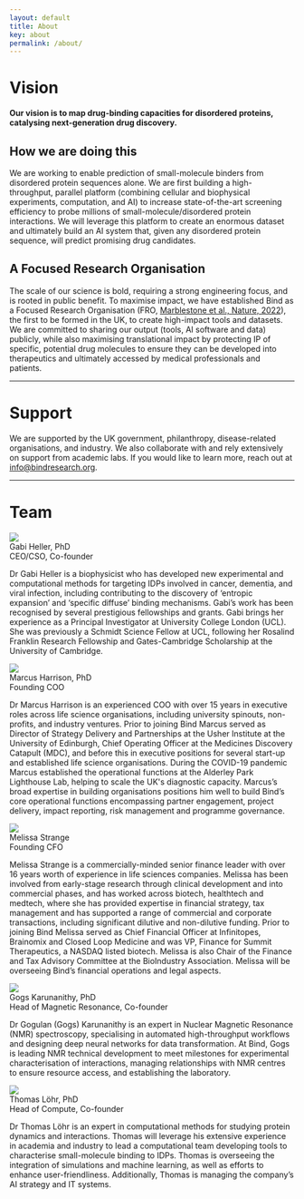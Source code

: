 ```yaml
---
layout: default
title: About
key: about
permalink: /about/
---
```


# Vision
<b>Our vision is to map drug-binding capacities for disordered proteins, catalysing next-generation drug discovery.</b>

## How we are doing this
We are working to enable prediction of small-molecule binders from disordered protein sequences alone. We are first building a high-throughput, parallel platform (combining cellular and biophysical experiments, computation, and AI) to increase state-of-the-art screening efficiency to probe millions of small-molecule/disordered protein interactions. We will leverage this platform to create an enormous dataset and ultimately build an AI system that, given any disordered protein sequence, will predict promising drug candidates.

## A Focused Research Organisation
The scale of our science is bold, requiring a strong engineering focus, and is rooted in public benefit. To maximise impact, we have established Bind as a Focused Research Organisation (FRO, [Marblestone et al., Nature, 2022](https://doi.org/10.1038/d41586-022-00018-5)), the first to be formed in the UK, to create high-impact tools and datasets. We are committed to sharing our output (tools, AI software and data) publicly, while also maximising translational impact by protecting IP of specific, potential drug molecules to ensure they can be developed into therapeutics and ultimately accessed by medical professionals and patients. 

---

# Support
We are supported by the UK government, philanthropy, disease-related organisations, and industry. We also collaborate with and rely extensively on support from academic labs. If you would like to learn more, reach out at <a href="mailto:info@bindresearch.org">info@bindresearch.org</a>.

---

# Team
<div class="people-content">
    <img src="{{ site.baseurl }}/assets/images/Gabi.jpg">
    <div class="text">
        <div class="people-name">Gabi Heller, PhD</div>
        <div class="people-meta">CEO/CSO, Co-founder</div>
        <p>Dr Gabi Heller is a biophysicist who has developed new experimental and computational methods for targeting IDPs involved in cancer, dementia, and viral infection, including contributing to the discovery of ‘entropic expansion’ and ‘specific diffuse’ binding mechanisms. Gabi’s work has been recognised by several prestigious fellowships and grants. Gabi brings her experience as a Principal Investigator at University College London (UCL). She was previously a Schmidt Science Fellow at UCL, following her Rosalind Franklin Research Fellowship and Gates-Cambridge Scholarship at the University of Cambridge.</p>
    </div>
</div>

<div class="people-content">
    <img src="{{ site.baseurl }}/assets/images/Marcus.jpg">
    <div class="text">
        <div class="people-name">Marcus Harrison, PhD</div>
        <div class="people-meta">Founding COO</div>
        <p>Dr Marcus Harrison is an experienced COO with over 15 years in executive roles across life science organisations, including university spinouts, non-profits, and industry ventures. Prior to joining Bind Marcus served as Director of Strategy Delivery and Partnerships at the Usher Institute at the University of Edinburgh, Chief Operating Officer at the Medicines Discovery Catapult (MDC), and before this in executive positions for several start-up and established life science organisations. During the COVID-19 pandemic Marcus established the operational functions at the Alderley Park Lighthouse Lab, helping to scale the UK's diagnostic capacity. Marcus’s broad expertise in building organisations positions him well to build Bind’s core operational functions encompassing partner engagement, project delivery, impact reporting, risk management and programme governance.</p>
    </div>
</div>

<div class="people-content">
    <img src="{{ site.baseurl }}/assets/images/Mel.jpg">
    <div class="text">
        <div class="people-name">Melissa Strange</div>
        <div class="people-meta">Founding CFO</div>
        <p>Melissa Strange is a commercially-minded senior finance leader with over 16 years worth of experience in life sciences companies. Melissa has been involved from early-stage research through clinical development and into commercial phases, and has worked across biotech, healthtech and medtech, where she has provided expertise in financial strategy, tax management and has supported a range of commercial and corporate transactions, including significant dilutive and non-dilutive funding. Prior to joining Bind Melissa served as Chief Financial Officer at Infinitopes, Brainomix and Closed Loop Medicine and was VP, Finance for Summit Therapeutics, a NASDAQ listed biotech. Melissa is also Chair of the Finance and Tax Advisory Committee at the BioIndustry Association. Melissa will be overseeing Bind’s financial operations and legal aspects.</p>
    </div>
</div>

<div class="people-content">
    <img src="{{ site.baseurl }}/assets/images/Gogs.jpg">
    <div class="text">
        <div class="people-name">Gogs Karunanithy, PhD</div>
        <div class="people-meta">Head of Magnetic Resonance, Co-founder</div>
        <p>Dr Gogulan (Gogs) Karunanithy is an expert in Nuclear Magnetic Resonance (NMR) spectroscopy, specialising in automated high-throughput workflows and designing deep neural networks for data transformation. At Bind, Gogs is leading NMR technical development to meet milestones for experimental characterisation of interactions, managing relationships with NMR centres to ensure resource access, and establishing the laboratory.</p>
    </div>
</div>

<div class="people-content">
    <img src="{{ site.baseurl }}/assets/images/Thomas.jpg">
    <div class="text">
        <div class="people-name">Thomas Löhr, PhD</div>
        <div class="people-meta">Head of Compute, Co-founder</div>
        <p>Dr Thomas Löhr is an expert in computational methods for studying protein dynamics and interactions. Thomas will leverage his extensive experience in academia and industry to lead a computational team developing tools to characterise small-molecule binding to IDPs. Thomas is overseeing the integration of simulations and machine learning, as well as efforts to enhance user-friendliness. Additionally, Thomas is managing the company’s AI strategy and IT systems.</p>
    </div>
</div>
<br />
